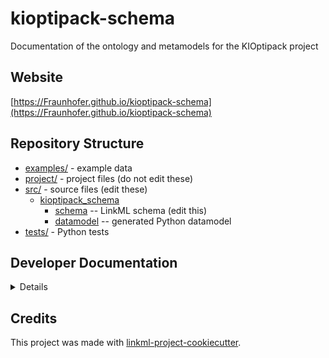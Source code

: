 # kioptipack-schema

Documentation of the ontology and metamodels for the KIOptipack project

## Website

[https://Fraunhofer.github.io/kioptipack-schema](https://Fraunhofer.github.io/kioptipack-schema)

## Repository Structure

* [examples/](examples/) - example data
* [project/](project/) - project files (do not edit these)
* [src/](src/) - source files (edit these)
  * [kioptipack_schema](src/kioptipack_schema)
    * [schema](src/kioptipack_schema/schema) -- LinkML schema
      (edit this)
    * [datamodel](src/kioptipack_schema/datamodel) -- generated
      Python datamodel
* [tests/](tests/) - Python tests

## Developer Documentation

<details>
Use the `make` command to generate project artefacts:

* `make all`: make everything
* `make deploy`: deploys site
</details>

## Credits

This project was made with
[linkml-project-cookiecutter](https://github.com/linkml/linkml-project-cookiecutter).
